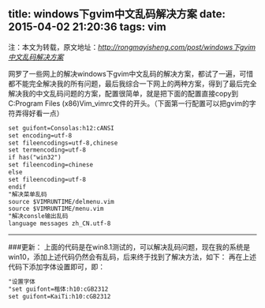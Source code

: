 title: windows下gvim中文乱码解决方案
date: 2015-04-02 21:20:36
tags: vim
---
注：本文为转载，原文地址：*<http://rongmayisheng.com/post/windows下gvim中文乱码解决方案>*

网罗了一些网上的解决windows下gvim中文乱码的解决方案，都试了一遍，可惜都不能完全解决我的所有问题，最后我综合一下网上的两种方案，得到了最后完全解决我的中文乱码问题的方案，配置很简单，就是把下面的配置直接copy到C:Program Files (x86)Vim_vimrc文件的开头。（下面第一行配置可以把gvim的字符弄得好看一点）
<!--more-->
```xml
set guifont=Consolas:h12:cANSI
set encoding=utf-8
set fileencodings=utf-8,chinese
set termencoding=utf-8
if has("win32")
set fileencoding=chinese
else
set fileencoding=utf-8
endif
"解决菜单乱码
source $VIMRUNTIME/delmenu.vim
source $VIMRUNTIME/menu.vim
"解决consle输出乱码
language messages zh_CN.utf-8
```
---
###更新：
上面的代码是在win8.1测试的，可以解决乱码问题，现在我的系统是win10，添加上述代码仍然会有乱码，后来终于找到了解决方法，如下：
再在上述代码下添加字体设置即可，即：
```xml
"设置字体
"set guifont=楷体:h10:cGB2312
set guifont=KaiTi:h10:cGB2312
```
